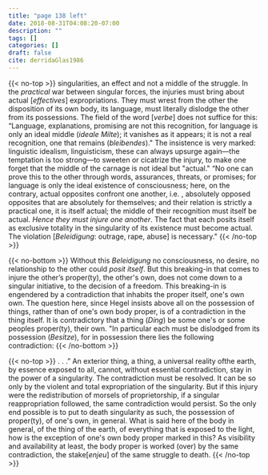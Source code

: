 ```yaml
---
title: "page 138 left"
date: 2018-08-31T04:08:20-07:00
description: ""
tags: []
categories: []
draft: false
cite: derridaGlas1986
---
```

{{< no-top >}}
singularities, an effect and not a middle of the struggle. In the *practical* war between singular forces, the injuries must bring about
actual [*effectives*] expropriations. They must wrest from the other
the disposition of its own body, its language, must literally dislodge the other from its possessions. The field of the word [*verbe*]
does not suffice for this: “Language, explanations, promising are
not this recognition, for language is only an ideal middle (*ideale Milte*); it vanishes as it appears; it is not a real recognition, one that
remains (*bleibendes*)." The insistence is very marked: linguistic
idealism, linguisticism, these can always upsurge again—the
temptation is too strong—to sweeten or cicatrize the injury, to
make one forget that the middle of the carnage is not ideal but
"actual." “No one can prove this to the other through words, assurances, threats, or promises; for language is only the ideal existence of consciousness; here, on the contrary, actual opposites
confront one another, i.e. , absolutely opposed opposites that are
absolutely for themselves; and their relation is strictly a practical
one, it is itself actual; the middle of their recognition must itself be
actual. *Hence they must injure one another*. The fact that each posits
itself as exclusive totality in the singularity of its existence must
become actual. The violation [*Beleidigung*: outrage, rape, abuse] is
necessary."
{{< /no-top >}}

{{< no-bottom >}}
Without this *Beleidigung* no consciousness, no desire, no relationship to the other could *posit itself*. But this breaking-in that
comes to injure the other’s proper(ty), the other's own, does not
come down to a singular initiative, to the decision of a freedom.
This breaking-in is engendered by a contradiction that inhabits the
proper itself, one's own own. The question here, since Hegel insists
above all on the possession of things, rather than of one's own body
proper, is of a contradiction in the thing itself. It is contradictory
that a thing (*Ding*) be some one's or some peoples proper(ty), their
own. "In particular each must be dislodged from its possession
(*Besitze*), for in possession there lies the following contradiction:
{{< /no-bottom >}}

{{< no-top >}}
. . .” An exterior thing, a thing, a universal reality ofthe earth, by
essence exposed to all, cannot, without essential contradiction,
stay in the power of a singularity. The contradiction must be
resolved. It can be so only by the violent and total expropriation of
the singularity. But if this injury were the redistribution of morsels
of proprietorship, if a singular reappropriation followed, the same
contradiction would persist. So the only end possible is to put to
death singularity as such, the possession of proper(ty), of one's own,
in general. What is said here of the body in general, of the thing of
the earth, of everything that is exposed to the light, how is the
exception of one's own body proper marked in this? As visibility
and availability at least, the body proper is worked (over) by the
same contradiction, the stake[*enjeu*] of the same struggle to death.
{{< /no-top >}}
